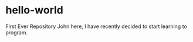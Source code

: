 # hello-world
First Ever Repository
John here, I have recently decided to start learning to program.
